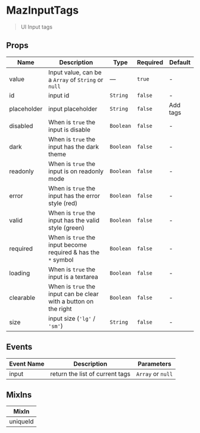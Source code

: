 # MazInputTags

> UI Input tags

## Props

<!-- @vuese:MazInputTags:props:start -->

| Name        | Description                                                      | Type      | Required | Default  |
| ----------- | ---------------------------------------------------------------- | --------- | -------- | -------- |
| value       | Input value, can be a `Array` of `String` or `null`              | —         | `true`   | -        |
| id          | input id                                                         | `String`  | `false`  | -        |
| placeholder | input placeholder                                                | `String`  | `false`  | Add tags |
| disabled    | When is `true` the input is disable                              | `Boolean` | `false`  | -        |
| dark        | When is `true` the input has the dark theme                      | `Boolean` | `false`  | -        |
| readonly    | When is `true` the input is on readonly mode                     | `Boolean` | `false`  | -        |
| error       | When is `true` the input has the error style (red)               | `Boolean` | `false`  | -        |
| valid       | When is `true` the input has the valid style (green)             | `Boolean` | `false`  | -        |
| required    | When is `true` the input become required & has the `*` symbol    | `Boolean` | `false`  | -        |
| loading     | When is `true` the input is a textarea                           | `Boolean` | `false`  | -        |
| clearable   | When is `true` the input can be clear with a button on the right | `Boolean` | `false`  | -        |
| size        | input size (`'lg'` / `'sm'`)                                     | `String`  | `false`  | -        |

<!-- @vuese:MazInputTags:props:end -->

## Events

<!-- @vuese:MazInputTags:events:start -->

| Event Name | Description                     | Parameters        |
| ---------- | ------------------------------- | ----------------- |
| input      | return the list of current tags | `Array` or `null` |

<!-- @vuese:MazInputTags:events:end -->

## MixIns

<!-- @vuese:MazInputTags:mixIns:start -->

| MixIn    |
| -------- |
| uniqueId |

<!-- @vuese:MazInputTags:mixIns:end -->
